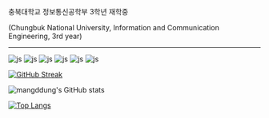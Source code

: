 충북대학교 정보통신공학부 3학년 재학중

(Chungbuk National University, Information and Communication Engineering, 3rd year)

---
![js](https://img.shields.io/badge/Python-3776AB?style=for-the-badge&logo=python&logoColor=white)
![js](https://img.shields.io/badge/JavaScript-F7DF1E?style=for-the-badge&logo=JavaScript&logoColor=white)
![js](https://img.shields.io/badge/Node.js-43853D?style=for-the-badge&logo=node.js&logoColor=white)
![js](https://img.shields.io/badge/C-00599C?style=for-the-badge&logo=c&logoColor=white)
![js](https://img.shields.io/badge/React-20232A?style=for-the-badge&logo=react&logoColor=61DAFB)
![js](https://img.shields.io/badge/Flask-000000?style=for-the-badge&logo=flask&logoColor=white)

[![GitHub Streak](https://streak-stats.demolab.com?user=mangddung)](https://git.io/streak-stats)

![mangddung's GitHub stats](https://github-readme-stats.vercel.app/api?username=mangddung&hide=contribs,prs&show_icons=true&theme=graywhite)

[![Top Langs](https://github-readme-stats.vercel.app/api/top-langs/?username=mangddung)](https://github.com/anuraghazra/github-readme-stats)
